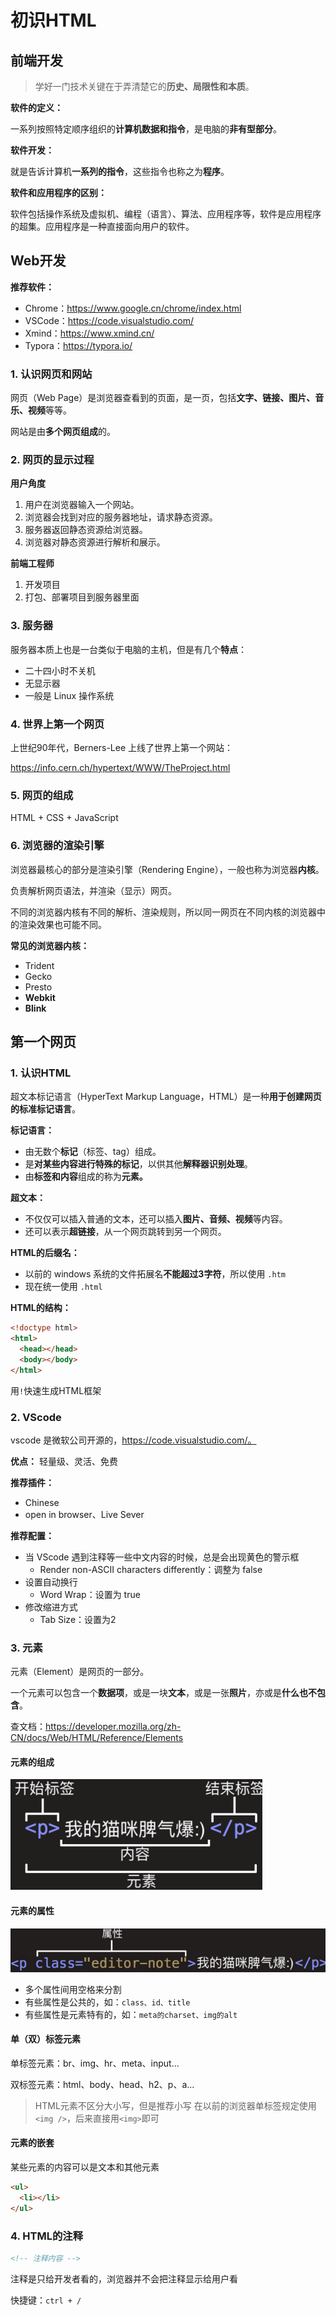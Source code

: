 # 初识HTML

## 前端开发

> 学好一门技术关键在于弄清楚它的**历史、局限性和本质**。

**软件的定义：**

一系列按照特定顺序组织的**计算机数据和指令**，是电脑的**非有型部分**。

**软件开发：**

就是告诉计算机**一系列的指令**，这些指令也称之为**程序**。

**软件和应用程序的区别：**

软件包括操作系统及虚拟机、编程（语言）、算法、应用程序等，软件是应用程序的超集。应用程序是一种直接面向用户的软件。



## Web开发

**推荐软件：**

- Chrome：https://www.google.cn/chrome/index.html
- VSCode：https://code.visualstudio.com/
- Xmind：https://www.xmind.cn/
- Typora：https://typora.io/

### 1. 认识网页和网站

网页（Web Page）是浏览器查看到的页面，是一页，包括**文字、链接、图片、音乐、视频**等等。

网站是由**多个网页组成**的。



### 2. 网页的显示过程

**用户角度**

1. 用户在浏览器输入一个网站。
2. 浏览器会找到对应的服务器地址，请求静态资源。
3. 服务器返回静态资源给浏览器。
4. 浏览器对静态资源进行解析和展示。

**前端工程师**

1. 开发项目
2. 打包、部署项目到服务器里面



### 3. 服务器

服务器本质上也是一台类似于电脑的主机，但是有几个**特点**：

- 二十四小时不关机
- 无显示器
- 一般是 Linux 操作系统



### 4. 世界上第一个网页

上世纪90年代，Berners-Lee 上线了世界上第一个网站：

https://info.cern.ch/hypertext/WWW/TheProject.html



### 5. 网页的组成

HTML + CSS + JavaScript



### 6. 浏览器的渲染引擎

浏览器最核心的部分是渲染引擎（Rendering Engine），一般也称为浏览器**内核**。

负责解析网页语法，并渲染（显示）网页。

不同的浏览器内核有不同的解析、渲染规则，所以同一网页在不同内核的浏览器中的渲染效果也可能不同。

**常见的浏览器内核：**

- Trident
- Gecko
- Presto
- **Webkit**
- **Blink**



## 第一个网页

### 1. 认识HTML

超文本标记语言（HyperText Markup Language，HTML）是一种**用于创建网页的标准标记语言**。

**标记语言：**

- 由无数个**标记**（标签、tag）组成。
- 是**对某些内容进行特殊的标记**，以供其他**解释器识别处理**。
- 由**标签和内容**组成的称为**元素。**

**超文本：**

- 不仅仅可以插入普通的文本，还可以插入**图片、音频、视频**等内容。
- 还可以表示**超链接**，从一个网页跳转到另一个网页。

**HTML的后缀名：**

- 以前的 windows 系统的文件拓展名**不能超过3字符**，所以使用 `.htm`
- 现在统一使用 `.html`

**HTML的结构：**

```html
<!doctype html>
<html>
  <head></head>
  <body></body>
</html>
```

用`!`快速生成HTML框架



### 2. VScode

vscode 是微软公司开源的，https://code.visualstudio.com/。

**优点：** 轻量级、灵活、免费

**推荐插件：**

- Chinese
- open in browser、Live Sever

**推荐配置：**

- 当 VScode 遇到注释等一些中文内容的时候，总是会出现黄色的警示框
  - Render non-ASCII characters differently：调整为 false
- 设置自动换行
  - Word Wrap：设置为 true
- 修改缩进方式
  - Tab Size：设置为2



### 3. 元素

元素（Element）是网页的一部分。

一个元素可以包含一个**数据项**，或是一块**文本**，或是一张**照片**，亦或是**什么也不包含**。

查文档：https://developer.mozilla.org/zh-CN/docs/Web/HTML/Reference/Elements

#### 元素的组成

 ![](HTML.assets/image-20250508181822150.png)

#### 元素的属性

 ![](HTML.assets/image-20250508181909169.png)

- 多个属性间用空格来分割
- 有些属性是公共的，如：`class、id、title`
- 有些属性是元素特有的，如：`meta的charset、img的alt`

#### 单（双）标签元素

单标签元素：br、img、hr、meta、input...

双标签元素：html、body、head、h2、p、a...

> HTML元素不区分大小写，但是推荐小写
> 在以前的浏览器单标签规定使用`<img />`，后来直接用`<img>`即可

#### 元素的嵌套

某些元素的内容可以是文本和其他元素

```html
<ul>
  <li></li>
</ul>
```



### 4. HTML的注释

```html
<!-- 注释内容 -->
```

注释是只给开发者看的，浏览器并不会把注释显示给用户看

快捷键：`ctrl + /`